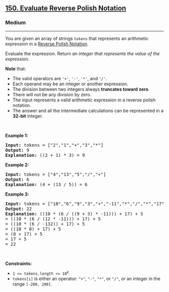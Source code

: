 <h2><a href="https://leetcode.com/problems/evaluate-reverse-polish-notation/">150. Evaluate Reverse Polish Notation</a></h2><h3>Medium</h3><hr><div><p>You are given an array of strings <code>tokens</code> that represents an arithmetic expression in a <a href="http://en.wikipedia.org/wiki/Reverse_Polish_notation" target="_blank">Reverse Polish Notation</a>.</p>

<p>Evaluate the expression. Return <em>an integer that represents the value of the expression</em>.</p>

<p><strong>Note</strong> that:</p>

<ul>
	<li>The valid operators are <code>'+'</code>, <code>'-'</code>, <code>'*'</code>, and <code>'/'</code>.</li>
	<li>Each operand may be an integer or another expression.</li>
	<li>The division between two integers always <strong>truncates toward zero</strong>.</li>
	<li>There will not be any division by zero.</li>
	<li>The input represents a valid arithmetic expression in a reverse polish notation.</li>
	<li>The answer and all the intermediate calculations can be represented in a <strong>32-bit</strong> integer.</li>
</ul>

<p>&nbsp;</p>
<p><strong class="example">Example 1:</strong></p>

<div class="top-box hide"><div class="alert-info"></div></div><pre data-original-code="Input: tokens = [&quot;2&quot;,&quot;1&quot;,&quot;+&quot;,&quot;3&quot;,&quot;*&quot;]
Output: 9
Explanation: ((2 + 1) * 3) = 9
" data-snippet-id="ext.47da82efbef2af80cd85b1cd16200add" data-snippet-saved="false" data-codota-status="done"><strong>Input:</strong> tokens = ["2","1","+","3","*"]
<strong>Output:</strong> 9
<strong>Explanation:</strong> ((2 + 1) * 3) = 9
</pre>

<p><strong class="example">Example 2:</strong></p>

<div class="top-box hide"><div class="alert-info"></div></div><pre data-original-code="Input: tokens = [&quot;4&quot;,&quot;13&quot;,&quot;5&quot;,&quot;/&quot;,&quot;+&quot;]
Output: 6
Explanation: (4 + (13 / 5)) = 6
" data-snippet-id="ext.837d18d8d675e1ddf7580e5790ae9d88" data-snippet-saved="false" data-codota-status="done"><strong>Input:</strong> tokens = ["4","13","5","/","+"]
<strong>Output:</strong> 6
<strong>Explanation:</strong> (4 + (13 / 5)) = 6
</pre>

<p><strong class="example">Example 3:</strong></p>

<div class="top-box hide"><div class="alert-info"></div></div><pre data-original-code="Input: tokens = [&quot;10&quot;,&quot;6&quot;,&quot;9&quot;,&quot;3&quot;,&quot;+&quot;,&quot;-11&quot;,&quot;*&quot;,&quot;/&quot;,&quot;*&quot;,&quot;17&quot;,&quot;+&quot;,&quot;5&quot;,&quot;+&quot;]
Output: 22
Explanation: ((10 * (6 / ((9 + 3) * -11))) + 17) + 5
= ((10 * (6 / (12 * -11))) + 17) + 5
= ((10 * (6 / -132)) + 17) + 5
= ((10 * 0) + 17) + 5
= (0 + 17) + 5
= 17 + 5
= 22
" data-snippet-id="ext.a1e0641f9e397d27b4d69ca04d3d76c5" data-snippet-saved="false" data-codota-status="done"><strong>Input:</strong> tokens = ["10","6","9","3","+","-11","*","/","*","17","+","5","+"]
<strong>Output:</strong> 22
<strong>Explanation:</strong> ((10 * (6 / ((9 + 3) * -11))) + 17) + 5
= ((10 * (6 / (12 * -11))) + 17) + 5
= ((10 * (6 / -132)) + 17) + 5
= ((10 * 0) + 17) + 5
= (0 + 17) + 5
= 17 + 5
= 22
</pre>

<p>&nbsp;</p>
<p><strong>Constraints:</strong></p>

<ul>
	<li><code>1 &lt;= tokens.length &lt;= 10<sup>4</sup></code></li>
	<li><code>tokens[i]</code> is either an operator: <code>"+"</code>, <code>"-"</code>, <code>"*"</code>, or <code>"/"</code>, or an integer in the range <code>[-200, 200]</code>.</li>
</ul>
</div>